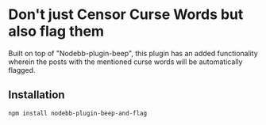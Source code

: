 # Don't just Censor Curse Words but also flag them 

Built on top of "Nodebb-plugin-beep", this plugin has an added functionality wherein the posts with the mentioned curse words will be automatically flagged.


## Installation

    npm install nodebb-plugin-beep-and-flag


